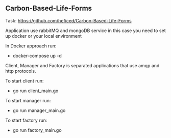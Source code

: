 ## Carbon-Based-Life-Forms
Task: https://github.com/heficed/Carbon-Based-Life-Forms

Application use rabbitMQ and mongoDB service in this case you need to set up docker or your local environment

In Docker approach run:
- docker-compose up -d

Client, Manager and Factory is separated applications that use amqp and http protocols. 

To start client run: 
- go run client_main.go

To start manager run:
- go run manager_main.go

To start factory run:
- go run factory_main.go